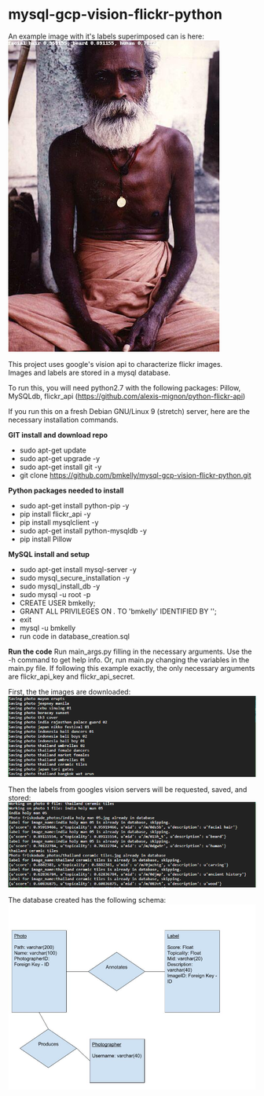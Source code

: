  

# mysql-gcp-vision-flickr-python

An example image with it's labels superimposed can is here:
![Example image](sample-out.jpg?raw=true "Example image with label superimposed")

This project uses google's vision api to characterize flickr images.  
Images and labels are stored in a mysql database.

To run this, you will need python2.7 with the following packages: Pillow, MySQLdb, flickr_api (https://github.com/alexis-mignon/python-flickr-api)

If you run this on a fresh Debian GNU/Linux 9 (stretch) server, here are the necessary installation commands.

**GIT install and download repo**
* sudo apt-get update
* sudo apt-get upgrade -y
* sudo apt-get install git -y
* git clone https://github.com/bmkelly/mysql-gcp-vision-flickr-python.git

**Python packages needed to install**
* sudo apt-get install python-pip -y
* pip install flickr_api -y
* pip install mysqlclient -y
* sudo apt-get install python-mysqldb -y
* pip install Pillow

**MySQL install and setup**
* sudo apt-get install mysql-server -y
* sudo mysql_secure_installation -y
* sudo mysql_install_db -y
* sudo mysql -u root -p
* CREATE USER bmkelly;
* GRANT ALL PRIVILEGES ON *.* TO 'bmkelly' IDENTIFIED BY '';
* exit
* mysql -u bmkelly
* run code in database_creation.sql

**Run the code**
Run main_args.py filling in the necessary arguments.  Use the -h command to get help info.  Or, run main.py changing the variables in the main.py file.
If following this example exactly, the only necessary arguments are flickr_api_key and flickr_api_secret.

First, the the images are downloaded:
![first_part](first_part.PNG?raw=true "Images being downloaded")

Then the labels from googles vision servers will be requested, saved, and stored:
![second_part](second_part.PNG?raw=true "Labels stored")

The database created has the following schema: 
![Database Schema](database_schema.jpg?raw=true "Database Schema")



